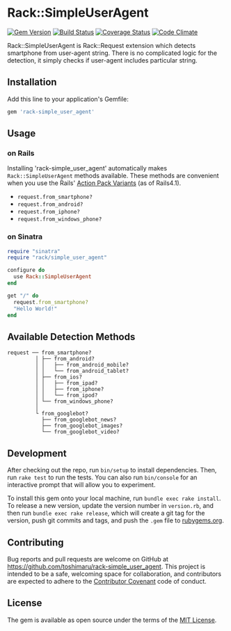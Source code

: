 # Rack::SimpleUserAgent

[![Gem Version](https://badge.fury.io/rb/rack-simple_user_agent.svg)](https://badge.fury.io/rb/rack-simple_user_agent)
[![Build Status](https://travis-ci.org/toshimaru/rack-simple_user_agent.svg)](https://travis-ci.org/toshimaru/rack-simple_user_agent)
[![Coverage Status](https://coveralls.io/repos/github/toshimaru/rack-simple_user_agent/badge.svg)](https://coveralls.io/github/toshimaru/rack-simple_user_agent)
[![Code Climate](https://codeclimate.com/github/toshimaru/rack-simple_user_agent/badges/gpa.svg)](https://codeclimate.com/github/toshimaru/rack-simple_user_agent)

Rack::SimpleUserAgent is Rack::Request extension which detects  smartphone from user-agent string. There is no complicated logic for the detection, it simply checks if user-agent includes particular string.

## Installation

Add this line to your application's Gemfile:

```ruby
gem 'rack-simple_user_agent'
```

## Usage

### on Rails

Installing 'rack-simple_user_agent' automatically makes `Rack::SimpleUserAgent` methods available. These methods are convenient when you use the Rails' [Action Pack Variants](http://guides.rubyonrails.org/4_1_release_notes.html#action-pack-variants) (as of Rails4.1).

- `request.from_smartphone?`
- `request.from_android?`
- `request.from_iphone?`
- `request.from_windows_phone?`

### on Sinatra

```rb
require "sinatra"
require "rack/simple_user_agent"

configure do
  use Rack::SimpleUserAgent
end

get "/" do
  request.from_smartphone?
  "Hello World!"
end
```

## Available Detection Methods

```
request ── from_smartphone?
         │ ├── from_android?
         │ │   ├── from_android_mobile?
         │ │   └── from_android_tablet?
         │ ├── from_ios?
         │ │   ├── from_ipad?
         │ │   ├── from_iphone?
         │ │   └── from_ipod?
         │ └── from_windows_phone?
         │
         └ from_googlebot?
           ├── from_googlebot_news?
           ├── from_googlebot_images?
           └── from_googlebot_video?
```

## Development

After checking out the repo, run `bin/setup` to install dependencies. Then, run `rake test` to run the tests. You can also run `bin/console` for an interactive prompt that will allow you to experiment.

To install this gem onto your local machine, run `bundle exec rake install`. To release a new version, update the version number in `version.rb`, and then run `bundle exec rake release`, which will create a git tag for the version, push git commits and tags, and push the `.gem` file to [rubygems.org](https://rubygems.org).

## Contributing

Bug reports and pull requests are welcome on GitHub at https://github.com/toshimaru/rack-simple_user_agent. This project is intended to be a safe, welcoming space for collaboration, and contributors are expected to adhere to the [Contributor Covenant](http://contributor-covenant.org) code of conduct.

## License

The gem is available as open source under the terms of the [MIT License](http://opensource.org/licenses/MIT).
